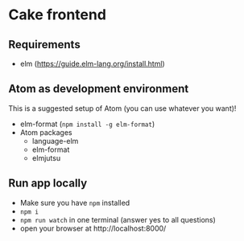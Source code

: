 # Cake frontend

## Requirements

* elm (https://guide.elm-lang.org/install.html)


## Atom as development environment

This is a suggested setup of Atom (you can use whatever you want)!

* elm-format  (`npm install -g elm-format`)
* Atom packages
  * language-elm
  * elm-format
  * elmjutsu


## Run app locally

- Make sure you have `npm` installed
- `npm i`
- `npm run watch` in one terminal (answer yes to all questions)
- open your browser at http://localhost:8000/
